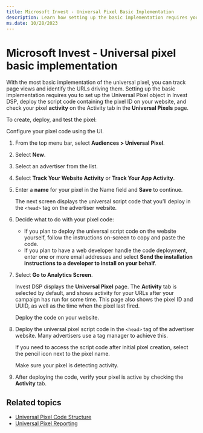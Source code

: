 ```yaml
---
title: Microsoft Invest - Universal Pixel Basic Implementation
description: Learn how setting up the basic implementation requires you to set up the Universal Pixel object in Invest DSP. In this page, learn to create, deploy, and test the pixel.  
ms.date: 10/28/2023
---
```


# Microsoft Invest - Universal pixel basic implementation

With the most basic implementation of the universal pixel, you can track page views and identify the URLs driving them. Setting up the basic implementation requires you to set up the Universal Pixel object in Invest DSP, deploy the script code containing the pixel ID on your website, and check your pixel **activity** on the Activity tab in the **Universal Pixels** page.

To create, deploy, and test the pixel:

Configure your pixel code using the UI.

1. From the top menu bar, select **Audiences \> Universal Pixel**.
1. Select **New**.
1. Select an advertiser from the list.
1. Select **Track Your Website Activity** or **Track Your App Activity**.
1. Enter a **name** for your pixel in the Name field and **Save** to continue.

    The next screen displays the universal script code that you’ll deploy in the `<head>` tag on the advertiser website.

1. Decide what to do with your pixel code:
    - If you plan to deploy the universal script code on the website yourself, follow the instructions on-screen to copy and paste the code.
    - If you plan to have a web developer handle the code deployment, enter one or more email addresses and select **Send the installation instructions to a developer to install on your behalf**.
1. Select **Go to Analytics Screen**.

    Invest DSP displays the **Universal Pixel** page. The **Activity** tab is selected by default, and shows activity for your URLs after your campaign has run for some time. This page also shows the pixel ID and UUID, as well as the time when the pixel last fired.

   Deploy the code on your website.

1. Deploy the universal pixel script code in the `<head>` tag of the advertiser website. Many advertisers use a tag manager to achieve this.

    If you need to access the script code after initial pixel creation, select the pencil icon next to the pixel name.

   Make sure your pixel is detecting activity.

1. After deploying the code, verify your pixel is active by checking the **Activity** tab.

## Related topics

- [Universal Pixel Code Structure](universal-pixel-code-structure.md)
- [Universal Pixel Reporting](universal-pixel-reporting.md)
